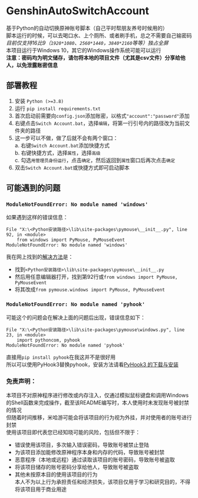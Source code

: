 # GenshinAutoSwitchAccount

基于Python的自动切换原神账号脚本（自己平时帮朋友养号时候用的）<br>
脚本运行的时候，可以去喝口水、上个厕所、或者刷手机，总之不需要自己输密码 <br>
<i>目前仅支持16比9（`1920*1080`、`2560*1440`，`3840*2160`等等）独占全屏</i> <br>
本项目运行于Windows 10，其它的Windows操作系统可能可以运行<br>
<b>注意：密码均为明文储存，请勿将本地的项目文件（尤其是csv文件）分享给他人，以免泄露账密信息</b><br>

## 部署教程

1. 安装 `Python (>=3.8)`<br>
2. 运行 `pip install requirements.txt`<br>
3. 首次启动前需要向`config.json`添加账密，以格式`"account":"password"`添加<br>
4. 右键点击`Switch Account.bat`，选择`编辑`，将第一行引号内的路径改为当前文件夹的路径<br>
5. 这一步可以不做，做了后就不会有两个窗口：<br>
   a. 右键`Switch Account.bat`添加快捷方式<br>
   b. 右键快捷方式，选择`属性`，选择`高级`<br>
   c. 勾选`用管理员身份运行`，点击`确定`，然后返回到`属性`窗口后再次点击`确定`<br>
6. 双击```Switch Account.bat```或快捷方式即可启动脚本<br>

## 可能遇到的问题

### ```ModuleNotFoundError: No module named 'windows'```
如果遇到这样的错误信息：
```  
File "X:\<Python安装路径>\lib\site-packages\pymouse\__init__.py", line 92, in <module>
    from windows import PyMouse, PyMouseEvent
ModuleNotFoundError: No module named 'windows'
```
我在网上找到的[解决方法](https://cloud.tencent.com/developer/article/1682994)是：<br>
 - 找到```<Python安装路径>\lib\site-packages\pymouse\__init__.py```<br>
 - 然后用任意编辑器打开，找到第92行或```from windows import PyMouse, PyMouseEvent```<br>
 - 将其改成```from pymouse.windows import PyMouse, PyMouseEvent```

### ```ModuleNotFoundError: No module named 'pyhook'```
可能这个的问题会在解决上面的问题后出现，错误信息如下：
```
File "X:\<Python安装路径>\lib\site-packages\pymouse\windows.py", line 23, in <module>
    import pythoncom, pyhook
ModuleNotFoundError: No module named 'pyhook'
```
直接用```pip install pyhook```在我这并不是很好用<br>
所以可以使用PyHook3替换pyhook，安装方法请看[PyHook3 的下载与安装](https://blog.csdn.net/weixin_45752790/article/details/112503807)

### <p><strong>免责声明：</strong><p>
本项目不对原神程序进行修改或内存注入，仅通过模拟鼠标键盘和调用Windows的Shell函数来完成操作，截至该README编写时，本人使用时未发现账号被封禁的情况<br>
但随着时间推移，米哈游可能会将该项目的行为视为外挂，并对使用者的账号进行封禁<br>
使用该项目即代表您已经知晓可能的风险，包括但不限于：
 - 错误使用该项目，多次输入错误密码，导致账号被禁止登陆<br>
 - 为该项目添加能修改原神程序本身和内存的代码，导致账号被封禁<br>
 - 恶意程序（本地或远程）通过读取该项目的账号密码，导致账号被盗取<br>
 - 将该项目储存的账号密码分享给他人，导致账号被盗取<br>
 - 其他未按原本目的使用该项目的行为<br>
本人不为以上行为承担责任和经济损失，该项目仅用于学习和研究目的，不得将该项目用于商业用途<br>

